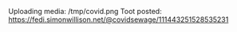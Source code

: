 Uploading media: /tmp/covid.png
Toot posted: https://fedi.simonwillison.net/@covidsewage/111443251528535231
